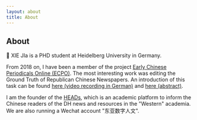 ```yaml
---
layout: about
title: About
---
```


## About


:art:&nbsp;XIE JIa is a PHD student at Heidelberg University in Germany. 


From 2018 on, I have been a member of the project [Early Chinese Periodicals Online (ECPO)](https://uni-heidelberg.de/ecpo). 
The most interesting work was editing the Ground Truth of Republican Chinese Newspapers. An introduction of this task can be found [here (video recording in German)](https://zo-pandora.zo.uni-heidelberg.de/BJQ/player#embed) and [here (abstract)](https://konfuzius-institut-heidelberg.de/event/online-vortrag-early-chinese-periodicals-online-ecpo-ein-projekt-stellt-sich-vor/). 

I am the founder of the [HEADs](https://dhhd2022.github.io), which is an academic platform to inform the Chinese readers of the DH news and resources in the "Western" academia. We are also running a Wechat account "东亚数字人文".
